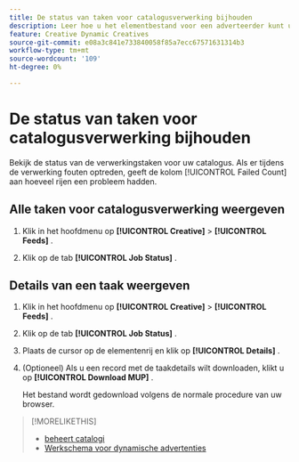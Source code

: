 ```yaml
---
title: De status van taken voor catalogusverwerking bijhouden
description: Leer hoe u het elementbestand voor een adverteerder kunt uploaden en beheren.
feature: Creative Dynamic Creatives
source-git-commit: e08a3c841e733840058f85a7ecc67571631314b3
workflow-type: tm+mt
source-wordcount: '109'
ht-degree: 0%

---
```


# De status van taken voor catalogusverwerking bijhouden

Bekijk de status van de verwerkingstaken voor uw catalogus. Als er tijdens de verwerking fouten optreden, geeft de kolom [!UICONTROL Failed Count] aan hoeveel rijen een probleem hadden.

<!-- Validate and reword:

By clicking on "View Failure" on the right, you can see further details about the error. The most common errors are "Image processing error" where there is a missing image asset, or "Duplicate partnum" where the unique column has a non-unique name that is referenced in another feed or within the same feed file.

-->

## Alle taken voor catalogusverwerking weergeven

1. Klik in het hoofdmenu op **[!UICONTROL Creative]** > **[!UICONTROL Feeds]** .

1. Klik op de tab **[!UICONTROL Job Status]** .

## Details van een taak weergeven

1. Klik in het hoofdmenu op **[!UICONTROL Creative]** > **[!UICONTROL Feeds]** .

1. Klik op de tab **[!UICONTROL Job Status]** .

1. Plaats de cursor op de elementenrij en klik op **[!UICONTROL Details]** .

1. (Optioneel) Als u een record met de taakdetails wilt downloaden, klikt u op **[!UICONTROL Download MUP]** . <!-- What does this mean? -->

   Het bestand wordt gedownload volgens de normale procedure van uw browser.

>[!MORELIKETHIS]
>
>* [ beheert catalogi ](/help/creative/feeds/catalog-manage.md)
>* [ Werkschema voor dynamische advertenties ](/help/creative/introduction/workflow-dynamic-ads.md)
